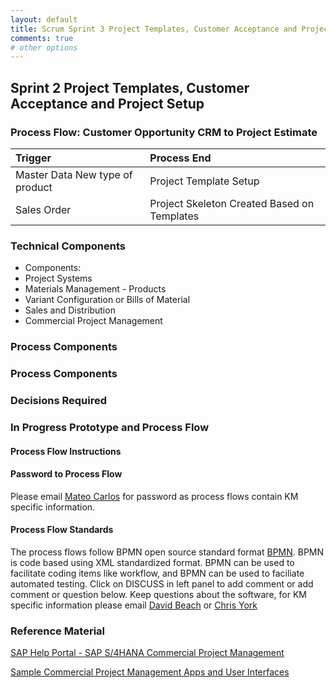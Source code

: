 ```yaml
---
layout: default
title: Scrum Sprint 3 Project Templates, Customer Acceptance and Project Setup
comments: true
# other options
---
```

## Sprint 2 Project Templates, Customer Acceptance and Project Setup

### Process Flow: Customer Opportunity CRM to Project Estimate

|Trigger                                         | Process End                                              | 
|:-----------------------------------------------|:---------------------------------------------------------|
|Master Data New type of product                 |Project Template Setup                                    |
|Sales Order                                     |Project Skeleton Created Based on Templates               |

### Technical Components
- Components:
 - Project Systems
 - Materials Management - Products
 - Variant Configuration or Bills of Material
 - Sales and Distribution
 - Commercial Project Management

### Process Components



### Process Components



### Decisions Required


### In Progress Prototype and Process Flow

#### Process Flow Instructions


#### Password to Process Flow
Please email [Mateo Carlos](mailto:mcarlos@ketch.partners) for password as process flows contain KM specific information.

#### Process Flow Standards
The process flows follow BPMN open source standard format [BPMN](https://BPMN.io).  BPMN is code based using XML standardized format.  BPMN can be used to facilitate coding items like workflow, and BPMN can be used to faciliate automated testing.
Click on DISCUSS in left panel to add comment or add comment or question below.  Keep questions about the software, for KM specific information please email [David Beach](mailto:dbeach@ketch.partners) or [Chris York](mailto:cyork@ketch.partners)

### Reference Material

[SAP Help Portal - SAP S/4HANA Commercial Project Management](https://help.sap.com/viewer/0cb2ca60abdd42978337e0622f1c211f/1610%20002/en-US)

[Sample Commercial Project Management Apps and User Interfaces](https://rkgtj3.axshare.com/#g=2&p=launch_pad)
